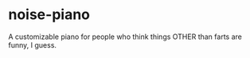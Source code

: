 # noise-piano
A customizable piano for people who think things OTHER than farts are funny, I guess. 
